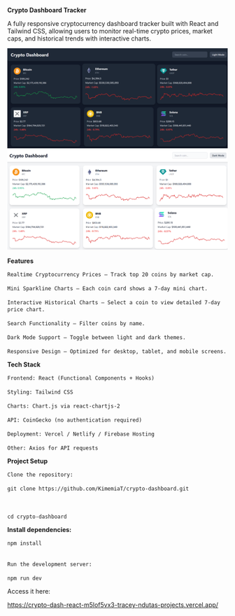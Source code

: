 **Crypto Dashboard Tracker**


A fully responsive cryptocurrency dashboard tracker built with React and Tailwind CSS, allowing users to monitor real-time crypto prices, market caps, and historical trends with interactive charts.

<img src="darkmode.png" >

<img src="lightmode.png">


**Features**


    Realtime Cryptocurrency Prices – Track top 20 coins by market cap.
    
    Mini Sparkline Charts – Each coin card shows a 7-day mini chart.
    
    Interactive Historical Charts – Select a coin to view detailed 7-day price chart.
    
    Search Functionality – Filter coins by name.
    
    Dark Mode Support – Toggle between light and dark themes.
    
    Responsive Design – Optimized for desktop, tablet, and mobile screens.

**Tech Stack**

    Frontend: React (Functional Components + Hooks)
    
    Styling: Tailwind CSS
    
    Charts: Chart.js via react-chartjs-2
    
    API: CoinGecko (no authentication required)
    
    Deployment: Vercel / Netlify / Firebase Hosting
    
    Other: Axios for API requests

**Project Setup**


    Clone the repository:
    
    git clone https://github.com/KimemiaT/crypto-dashboard.git
    
    
    
    cd crypto-dashboard


**Install dependencies:**
    
    npm install
    
    
    Run the development server:
    
    npm run dev

Access it here:

https://crypto-dash-react-m5lof5vx3-tracey-ndutas-projects.vercel.app/
